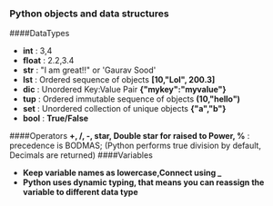 ### Python objects and data structures
####DataTypes
* **int** : 3,4
* **float** : 2.2,3.4
* **str** : "I am great!!" or 'Gaurav Sood'
* **lst** : Ordered sequence of objects **[10,"Lol", 200.3]**
* **dic** : Unordered Key:Value Pair **{"mykey":"myvalue"}**
* **tup** : Ordered immutable sequence of objects **(10,"hello")**
* **set** : Unordered collection of unique objects **{"a","b"}**
* **bool** : **True/False**

####Operators
**+, /, -, star, Double star for raised to Power, %**  : precedence is BODMAS;
(Python performs true division by default, Decimals are returned)
####Variables
* **Keep variable names as lowercase,Connect using _**
* **Python uses dynamic typing, that means you can reassign the variable to different data type**
